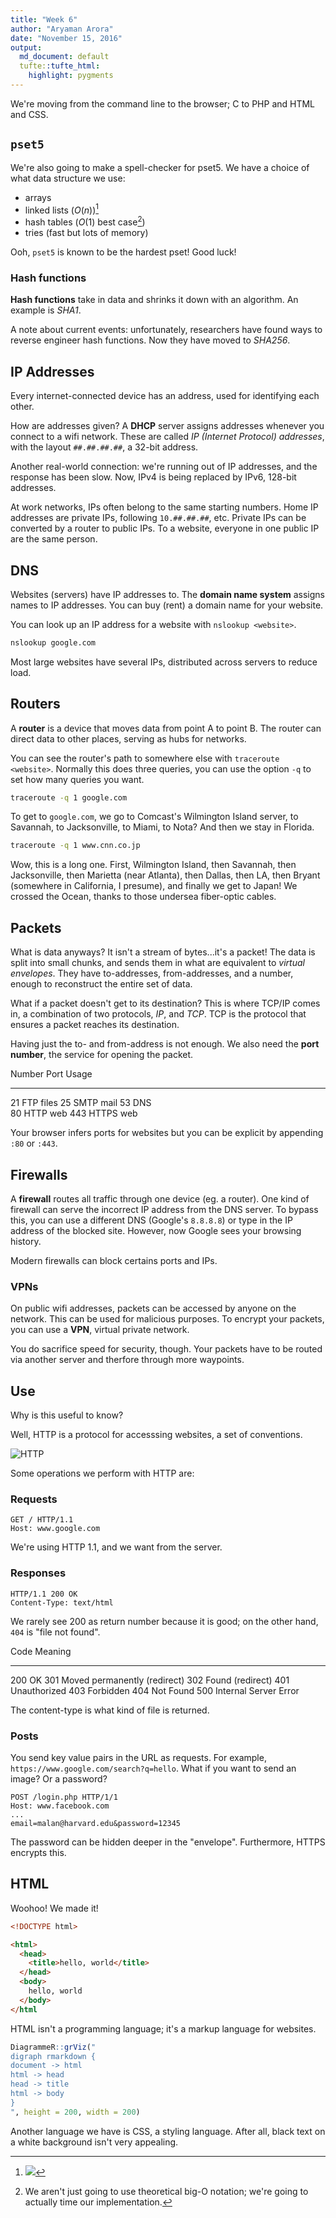 ```yaml
---
title: "Week 6"
author: "Aryaman Arora"
date: "November 15, 2016"
output:
  md_document: default
  tufte::tufte_html:
    highlight: pygments
---
```


We're moving from the command line to the browser; C to PHP and HTML and CSS.

## `pset5`
We're also going to make a spell-checker for pset5. We have a choice of what data structure we use:

- arrays
- linked lists ($O(n)$)[^figure]
- hash tables ($O(1)$ best case[^time])
- tries (fast but lots of memory)

Ooh, `pset5` is known to be the hardest pset! Good luck!

### Hash functions
**Hash functions** take in data and shrinks it down with an algorithm. An example is *SHA1*.

A note about current events: unfortunately, researchers have found ways to reverse engineer hash functions. Now they have moved to *SHA256*.

[^figure]: ![](images/download.png)
[^time]: We aren't just going to use theoretical big-O notation; we're going to actually time our implementation.

## IP Addresses
Every internet-connected device has an address, used for identifying each other.

How are addresses given? A **DHCP** server assigns addresses whenever you connect to a wifi network. These are called *IP (Internet Protocol) addresses*, with the layout `##.##.##.##`, a 32-bit address.

Another real-world connection: we're running out of IP addresses, and the response has been slow. Now, IPv4 is being replaced by IPv6, 128-bit addresses.

At work networks, IPs often belong to the same starting numbers. Home IP addresses are private IPs, following `10.##.##.##`, etc. Private IPs can be converted by a router to public IPs. To a website, everyone in one public IP are the same person.

## DNS
Websites (servers) have IP addresses to. The **domain name system** assigns names to IP addresses. You can buy (rent) a domain name for your website.

You can look up an IP address for a website with `nslookup <website>`.

```bash
nslookup google.com
```

Most large websites have several IPs, distributed across servers to reduce load.

## Routers
A **router** is a device that moves data from point A to point B. The router can direct data to other places, serving as hubs for networks.

You can see the router's path to somewhere else with `traceroute <website>`. Normally this does three queries, you can use the option `-q` to set how many queries you want.

```bash
traceroute -q 1 google.com
```

To get to `google.com`, we go to Comcast's Wilmington Island server, to Savannah, to Jacksonville, to Miami, to Nota? And then we stay in Florida.

```bash
traceroute -q 1 www.cnn.co.jp
```

Wow, this is a long one. First, Wilmington Island, then Savannah, then Jacksonville, then Marietta (near Atlanta), then Dallas, then LA, then Bryant (somewhere in California, I presume), and finally we get to Japan! We crossed the Ocean, thanks to those undersea fiber-optic cables.

## Packets
What is data anyways? It isn't a stream of bytes...it's a packet! The data is split into small chunks, and sends them in what are equivalent to *virtual envelopes*. They have to-addresses, from-addresses, and a number, enough to reconstruct the entire set of data.

What if a packet doesn't get to its destination? This is where TCP/IP comes in, a combination of two protocols, *IP*, and *TCP*. TCP is the protocol that ensures a packet reaches its destination.

Having just the to- and from-address is not enough. We also need the **port number**, the service for opening the packet.

Number Port   Usage
------ ------ ------
21     FTP    files
25     SMTP   mail
53     DNS    
80     HTTP   web
443    HTTPS  web

Your browser infers ports for websites but you can be explicit by appending `:80` or `:443`.

## Firewalls
A **firewall** routes all traffic through one device (eg. a router). One kind of firewall can serve the incorrect IP address from the DNS server. To bypass this, you can use a different DNS (Google's `8.8.8.8`) or type in the IP address of the blocked site. However, now Google sees your browsing history.

Modern firewalls can block certains ports and IPs.

### VPNs
On public wifi addresses, packets can be accessed by anyone on the network. This can be used for malicious purposes. To encrypt your packets, you can use a **VPN**, virtual private network.

You do sacrifice speed for security, though. Your packets have to be routed via another server and therfore through more waypoints.

## Use
Why is this useful to know?

Well, HTTP is a protocol for accesssing websites, a set of conventions.

![HTTP](http://imgur.com/yFbNXvE)

Some operations we perform with HTTP are:

### Requests

```
GET / HTTP/1.1
Host: www.google.com
```

We're using HTTP 1.1, and we want [](google.com) from the server.

### Responses
```
HTTP/1.1 200 OK
Content-Type: text/html
```

We rarely see 200 as return number because it is good; on the other hand, `404` is "file not found".

Code Meaning
---- ----------------------------
200  OK
301  Moved permanently (redirect)
302  Found (redirect)
401  Unauthorized
403  Forbidden
404  Not Found
500  Internal Server Error

The content-type is what kind of file is returned.

### Posts
You send key value pairs in the URL as requests. For example, `https://www.google.com/search?q=hello`. What if you want to send an image? Or a password?

```
POST /login.php HTTP/1/1
Host: www.facebook.com
...
email=malan@harvard.edu&password=12345
```

The password can be hidden deeper in the "envelope". Furthermore, HTTPS encrypts this.

## HTML
Woohoo! We made it!

```html
<!DOCTYPE html>

<html>
  <head>
    <title>hello, world</title>
  </head>
  <body>
    hello, world
  </body>
</html
```

HTML isn't a programming language; it's a markup language for websites.

```r
DiagrammeR::grViz("
digraph rmarkdown {
document -> html
html -> head
head -> title
html -> body
}
", height = 200, width = 200)
```

Another language we have is CSS, a styling language. After all, black text on a white background isn't very appealing.
